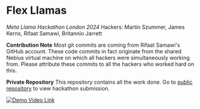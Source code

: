 # Flex Llamas
*Meta Llama Hackathon London 2024* 
Hackers: Martin Szummer, James Kerns, Rifaat Samawi, Britannio Jarrett

**Contribution Note**
Most git commits are coming from Rifaat Samawi's GitHub account. These code commits in fact originate from the shared Nebius virtual machine on which all hackers were simultaneously working from. Please attribute these commits to all the hackers who worked hard on this.

**Private Repository**
This repository contains all the work done. Go to [public repository](https://github.com/mszummer/flex-llamas) to view hackathon submission.

[![Demo Video Link](https://img.youtube.com/vi/ZUcLKNa0CIs/0.jpg)]([https://www.youtube.com/watch?v=YOUTUBE_VIDEO_ID_HERE](https://www.youtube.com/watch?v=ZUcLKNa0CIs))
